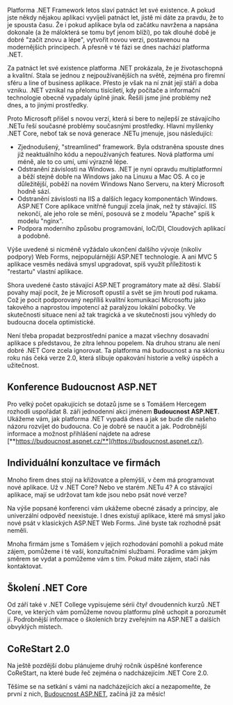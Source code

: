<!-- dcterms:identifier = aspnetcz#5457 -->
<!-- dcterms:title = Budoucnost ASP.NET -->
<!-- dcterms:abstract = Microsoft provedl největší revoluci v platformě .NET za patnáct let její existence. Bohužel, většina programátorů o ní neví, nebo neví dost. Pojďme to změnit! -->
<!-- np9:categoryId = 6 -->
<!-- x4w:category = Akce a události -->
<!-- np9:authorId = 1 -->
<!-- np9:authorEmail = michal.valasek@altairis.cz -->
<!-- dcterms:creator = Michal Altair Valášek -->
<!-- dcterms:created = 2017-08-04T01:49:39.51+02:00 -->
<!-- dcterms:date = 2017-08-04T02:42:17+02:00 -->
<!-- x4w:pictureWidth = 150 -->
<!-- x4w:pictureHeight = 150 -->
<!-- x4w:pictureUrl = /perex-pictures/20170804-budoucnost-asp-net.jpg -->

Platforma .NET Framework letos slaví patnáct let své existence. A pokud jste někdy nějakou aplikaci vyvíjeli patnáct let, jistě mi dáte za pravdu, že to je spousta času. Že i pokud aplikace byla od začátku navržena a napsána dokonale (a že málokterá se tomu byť jenom blíží), po tak dlouhé době je dobré "začít znovu a lépe", vytvořit novou verzi, postavenou na modernějších principech. A přesně v té fázi se dnes nachází platforma .NET.

Za patnáct let své existence platforma .NET prokázala, že je životaschopná a kvalitní. Stala se jednou z nejpoužívanějších na světě, zejména pro firemní sféru a line of business aplikace. Přesto je však na ní znát její stáří a doba vzniku. .NET vznikal na přelomu tisíciletí, kdy počítače a informační technologie obecně vypadaly úplně jinak. Řešili jsme jiné problémy než dnes, a to jinými prostředky.

Proto Microsoft přišel s novou verzí, která si bere to nejlepší ze stávajícího .NETu řeší současné problémy současnými prostředky. Hlavní myšlenky .NET Core, neboť tak se nová generace .NETu jmenuje, jsou následující:

*   Zjednodušený, "streamlined" framework. Byla odstraněna spouste dnes již neaktuálního kódu a nepoužívaných features. Nová platforma umí méně, ale to co umí, umí výrazně lépe.
*   Odstranění závislosti na Windows. .NET je nyní opravdu multiplatformní a běží stejně dobře na Windows jako na Linuxu a Mac OS. A co je důležitější, poběží na novém Windows Nano Serveru, na který Microsoft hodně sází.
*   Odstranění závislosti na IIS a dalších legacy komponentách Windows. ASP.NET Core aplikace vnitřně fungují zcela jinak, než ty stávající. IIS nekončí, ale jeho role se mění, posouvá se z modelu "Apache" spíš k modelu "nginx".
*   Podpora moderního způsobu programování, IoC/DI, Cloudových aplikací a podobně.

Výše uvedené si nicméně vyžádalo ukončení dalšího vývoje (nikoliv podpory) Web Forms, nejpopulárnější ASP.NET technologie. A ani MVC 5 aplikace vesměs nedává smysl upgradovat, spíš využít příležitosti k "restartu" vlastní aplikace.

Shora uvedené často stávající ASP.NET programátory mate až děsí. Slabší povahy mají pocit, že je Microsoft opustil a svět se jim hroutí pod rukama. Což je pocit podporovaný nepříliš kvalitní komunikací Microsoftu jako takového a naprostou impotencí až paralýzou lokální pobočky. Ve skutečnosti situace není až tak tragická a ve skutečnosti jsou výhledy do budoucna docela optimistické.

Není třeba propadat bezprostřední panice a mazat všechny dosavadní aplikace s představou, že zítra lehnou popelem. Na druhou stranu ale není dobré .NET Core zcela ignorovat. Ta platforma má budoucnost a na sklonku roku nás čeká verze 2.0, která slibuje opakování historie a velký úspěch a užitečnost.

## Konference Budoucnost ASP.NET

Pro velký počet opakujících se dotazů jsme se s Tomášem Hercegem rozhodli uspořádat 8. září jednodenní akci jménem **Budoucnost ASP.NET**. Ukážeme vám, jak platforma .NET vypadá dnes a jak se bude dle našeho názoru rozvíjet do budoucna. Co je dobré se naučit a jak. Podrobnější informace a možnost přihlášení najdete na adrese [**https://budoucnost.aspnet.cz/**](https://budoucnost.aspnet.cz/).

## Individuální konzultace ve firmách

Mnoho firem dnes stojí na křižovatce a přemýšlí, v čem má programovat nové aplikace. Už v .NET Core? Nebo ve starém .NETu 4? A co stávající aplikace, mají se udržovat tam kde jsou nebo psát nové verze?

Na výše popsané konferenci vám ukážeme obecné zásady a principy, ale univerzální odpověď neexistuje. I dnes existují aplikace, které má smysl jako nové psát v klasických ASP.NET Web Forms. Jiné byste tak rozhodně psát neměli.

Mnoha firmám jsme s Tomášem v jejich rozhodování pomohli a pokud máte zájem, pomůžeme i té vaší, konzultačními službami. Poradíme vám jakým směrem se vydat a pomůžeme vám s tím. Pokud máte zájem, stačí nás kontaktovat.

## Školení .NET Core

Od září také v .NET College vypisujeme sérii čtyř dvoudenních kurzů .NET Core, ve kterých vám pomůžeme novou platformu plně uchopit a porozumět jí. Podrobnější informace o školeních brzy zveřejním na ASP.NET a dalších obvyklých místech.

## CoReStart 2.0

Na ještě pozdější dobu plánujeme druhý ročník úspěšné konference CoReStart, na které bude řeč zejména o nadcházejícím .NET Core 2.0.

Těšíme se na setkání s vámi na nadcházejících akcí a nezapomeňte, že první z nich, [Budoucnost ASP.NET](https://budoucnost.aspnet.cz/), začíná již za měsíc!
